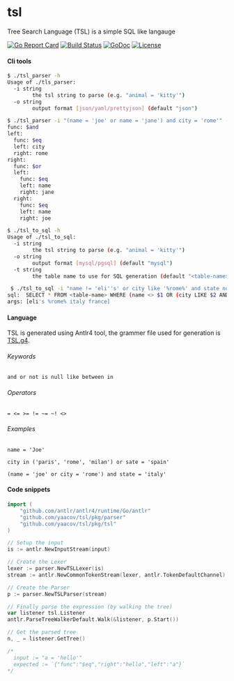 # tsl
Tree Search Language (TSL) is a simple SQL like langauge

[![Go Report Card](https://goreportcard.com/badge/github.com/yaacov/tsl)](https://goreportcard.com/report/github.com/yaacov/tsl)
[![Build Status](https://travis-ci.org/yaacov/tsl.svg?branch=master)](https://travis-ci.org/yaacov/tsl)
[![GoDoc](https://godoc.org/github.com/yaacov/tsl/pkg/tsl?status.svg)](https://godoc.org/github.com/yaacov/tsl/pkg/tsl)
[![License](https://img.shields.io/badge/License-Apache%202.0-blue.svg)](https://opensource.org/licenses/Apache-2.0)


#### Cli tools
``` bash
$ ./tsl_parser -h
Usage of ./tls_parser:
  -i string
    	the tsl string to parse (e.g. "animal = 'kitty'")
  -o string
    	output format [json/yaml/prettyjson] (default "json")
```


``` bash
$ ./tsl_parser -i "(name = 'joe' or name = 'jane') and city = 'rome'" -o yaml
func: $and
left:
  func: $eq
  left: city
  right: rome
right:
  func: $or
  left:
    func: $eq
    left: name
    right: jane
  right:
    func: $eq
    left: name
    right: joe
```

``` bash
$ ./tsl_to_sql -h
Usage of ./tsl_to_sql:
  -i string
    	the tsl string to parse (e.g. "animal = 'kitty'")
  -o string
    	output format [mysql/pgsql] (default "mysql")
  -t string
    	the table name to use for SQL generation (default "<table-name>")

```

``` bash
 $ ./tsl_to_sql -i "name != 'eli''s' or city like '%rome%' and state not between 'italy' and 'france'" -o pgsql
sql:  SELECT * FROM <table-name> WHERE (name <> $1 OR (city LIKE $2 AND state NOT BETWEEN $3 AND $4))
args: [eli's %rome% italy france]

```

#### Language

TSL is generated using Antlr4 tool, the grammer file used for generation is [TSL.g4](/TSL.g4).

###### Keywords
```
and or not is null like between in 
```
###### Operators
```
= <= >= != ~= ~! <>
```
###### Examples
```
name = 'Joe'
```
```
city in ('paris', 'rome', 'milan') or sate = 'spain'
```
```
(name = 'joe' or city = 'rome') and state = 'italy'
```

#### Code snippets

``` go
import (
	"github.com/antlr/antlr4/runtime/Go/antlr"
	"github.com/yaacov/tsl/pkg/parser"
	"github.com/yaacov/tsl/pkg/tsl"
)
```
``` go
// Setup the input
is := antlr.NewInputStream(input)

// Create the Lexer
lexer := parser.NewTSLLexer(is)
stream := antlr.NewCommonTokenStream(lexer, antlr.TokenDefaultChannel)

// Create the Parser
p := parser.NewTSLParser(stream)

// Finally parse the expression (by walking the tree)
var listener tsl.Listener
antlr.ParseTreeWalkerDefault.Walk(&listener, p.Start())

// Get the parsed tree
n, _ = listener.GetTree()

/*
  input := "a = 'hello'"
  expected := `{"func":"$eq","right":"hello","left":"a"}`
*/
```

